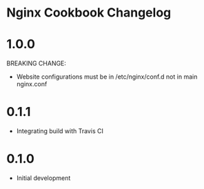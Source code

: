 # Nginx Cookbook Changelog

# 1.0.0

BREAKING CHANGE:
- Website   configurations must be in /etc/nginx/conf.d not in main nginx.conf
# 0.1.1

- Integrating build with Travis CI

# 0.1.0

- Initial development
